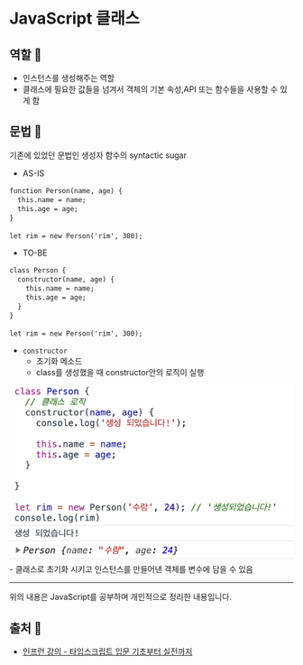 # JavaScript 클래스

## 역할 💪
- 인스턴스를 생성해주는 역할
- 클래스에 필요한 값들을 넘겨서 객체의 기본 속성,API 또는 함수들을 사용할 수 있게 함

## 문법 🔏
 기존에 있었던 문법인 생성자 함수의 syntactic sugar
  - AS-IS
  ```
  function Person(name, age) {
    this.name = name;
    this.age = age;
  }

  let rim = new Person('rim', 300);
  ```

  - TO-BE
  ```
  class Person {
    constructor(name, age) {
      this.name = name;
      this.age = age;
    }
  }

  let rim = new Person('rim', 300);
  ```
- `constructor`
  - 초기화 메소드
  - class를 생성했을 때 constructor안의 로직이 실행


<img src="./images/js_class.png" width="600" />
- 클래스로 초기화 시키고 인스턴스를 만들어낸 객체를 변수에 담을 수 있음

- - -
위의 내용은 JavaScript를 공부하며 개인적으로 정리한 내용입니다.
## 출처 📝
- [인프런 강의 - 타입스크립트 입문 기초부터 실전까지](https://www.inflearn.com/course/%ED%83%80%EC%9E%85%EC%8A%A4%ED%81%AC%EB%A6%BD%ED%8A%B8-%EC%9E%85%EB%AC%B8/dashboard)